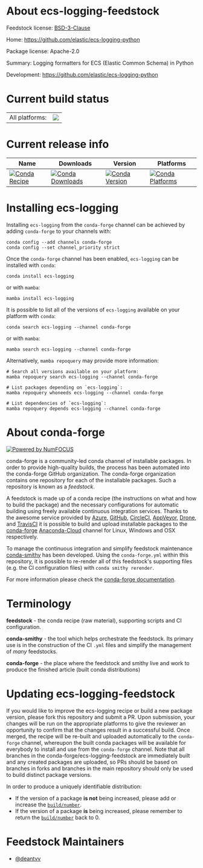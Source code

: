 About ecs-logging-feedstock
===========================

Feedstock license: [BSD-3-Clause](https://github.com/conda-forge/ecs-logging-feedstock/blob/main/LICENSE.txt)

Home: https://github.com/elastic/ecs-logging-python

Package license: Apache-2.0

Summary: Logging formatters for ECS (Elastic Common Schema) in Python

Development: https://github.com/elastic/ecs-logging-python

Current build status
====================


<table><tr><td>All platforms:</td>
    <td>
      <a href="https://dev.azure.com/conda-forge/feedstock-builds/_build/latest?definitionId=16703&branchName=main">
        <img src="https://dev.azure.com/conda-forge/feedstock-builds/_apis/build/status/ecs-logging-feedstock?branchName=main">
      </a>
    </td>
  </tr>
</table>

Current release info
====================

| Name | Downloads | Version | Platforms |
| --- | --- | --- | --- |
| [![Conda Recipe](https://img.shields.io/badge/recipe-ecs--logging-green.svg)](https://anaconda.org/conda-forge/ecs-logging) | [![Conda Downloads](https://img.shields.io/conda/dn/conda-forge/ecs-logging.svg)](https://anaconda.org/conda-forge/ecs-logging) | [![Conda Version](https://img.shields.io/conda/vn/conda-forge/ecs-logging.svg)](https://anaconda.org/conda-forge/ecs-logging) | [![Conda Platforms](https://img.shields.io/conda/pn/conda-forge/ecs-logging.svg)](https://anaconda.org/conda-forge/ecs-logging) |

Installing ecs-logging
======================

Installing `ecs-logging` from the `conda-forge` channel can be achieved by adding `conda-forge` to your channels with:

```
conda config --add channels conda-forge
conda config --set channel_priority strict
```

Once the `conda-forge` channel has been enabled, `ecs-logging` can be installed with `conda`:

```
conda install ecs-logging
```

or with `mamba`:

```
mamba install ecs-logging
```

It is possible to list all of the versions of `ecs-logging` available on your platform with `conda`:

```
conda search ecs-logging --channel conda-forge
```

or with `mamba`:

```
mamba search ecs-logging --channel conda-forge
```

Alternatively, `mamba repoquery` may provide more information:

```
# Search all versions available on your platform:
mamba repoquery search ecs-logging --channel conda-forge

# List packages depending on `ecs-logging`:
mamba repoquery whoneeds ecs-logging --channel conda-forge

# List dependencies of `ecs-logging`:
mamba repoquery depends ecs-logging --channel conda-forge
```


About conda-forge
=================

[![Powered by
NumFOCUS](https://img.shields.io/badge/powered%20by-NumFOCUS-orange.svg?style=flat&colorA=E1523D&colorB=007D8A)](https://numfocus.org)

conda-forge is a community-led conda channel of installable packages.
In order to provide high-quality builds, the process has been automated into the
conda-forge GitHub organization. The conda-forge organization contains one repository
for each of the installable packages. Such a repository is known as a *feedstock*.

A feedstock is made up of a conda recipe (the instructions on what and how to build
the package) and the necessary configurations for automatic building using freely
available continuous integration services. Thanks to the awesome service provided by
[Azure](https://azure.microsoft.com/en-us/services/devops/), [GitHub](https://github.com/),
[CircleCI](https://circleci.com/), [AppVeyor](https://www.appveyor.com/),
[Drone](https://cloud.drone.io/welcome), and [TravisCI](https://travis-ci.com/)
it is possible to build and upload installable packages to the
[conda-forge](https://anaconda.org/conda-forge) [Anaconda-Cloud](https://anaconda.org/)
channel for Linux, Windows and OSX respectively.

To manage the continuous integration and simplify feedstock maintenance
[conda-smithy](https://github.com/conda-forge/conda-smithy) has been developed.
Using the ``conda-forge.yml`` within this repository, it is possible to re-render all of
this feedstock's supporting files (e.g. the CI configuration files) with ``conda smithy rerender``.

For more information please check the [conda-forge documentation](https://conda-forge.org/docs/).

Terminology
===========

**feedstock** - the conda recipe (raw material), supporting scripts and CI configuration.

**conda-smithy** - the tool which helps orchestrate the feedstock.
                   Its primary use is in the construction of the CI ``.yml`` files
                   and simplify the management of *many* feedstocks.

**conda-forge** - the place where the feedstock and smithy live and work to
                  produce the finished article (built conda distributions)


Updating ecs-logging-feedstock
==============================

If you would like to improve the ecs-logging recipe or build a new
package version, please fork this repository and submit a PR. Upon submission,
your changes will be run on the appropriate platforms to give the reviewer an
opportunity to confirm that the changes result in a successful build. Once
merged, the recipe will be re-built and uploaded automatically to the
`conda-forge` channel, whereupon the built conda packages will be available for
everybody to install and use from the `conda-forge` channel.
Note that all branches in the conda-forge/ecs-logging-feedstock are
immediately built and any created packages are uploaded, so PRs should be based
on branches in forks and branches in the main repository should only be used to
build distinct package versions.

In order to produce a uniquely identifiable distribution:
 * If the version of a package **is not** being increased, please add or increase
   the [``build/number``](https://docs.conda.io/projects/conda-build/en/latest/resources/define-metadata.html#build-number-and-string).
 * If the version of a package **is** being increased, please remember to return
   the [``build/number``](https://docs.conda.io/projects/conda-build/en/latest/resources/define-metadata.html#build-number-and-string)
   back to 0.

Feedstock Maintainers
=====================

* [@deantvv](https://github.com/deantvv/)

